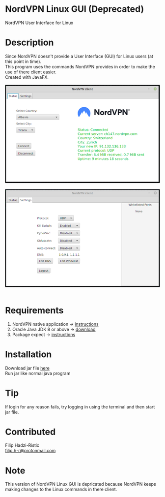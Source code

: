 # NordVPN Linux GUI (Deprecated)
NordVPN User Interface for Linux
# Description
Since NordVPN doesn't provide a User Interface (GUI) for Linux users (at this point in time).<br>
This program uses the commands NordVPN provides in order to make the use of there client easier.<br>
Created with JavaFX.<br><br>
![alt text](https://raw.githubusercontent.com/ArtisticCodr/NordVPN-Linux-GUI/master/img/first.png)<br><br>
![alt text](https://raw.githubusercontent.com/ArtisticCodr/NordVPN-Linux-GUI/master/img/sec.png)<br><br>
# Requirements
1. NordVPN native application -> [instructions](https://support.nordvpn.com/Connectivity/Linux/1182453582/Installing-and-using-NordVPN-on-Linux.htm)<br>
2. Oracle Java JDK 8 or above -> [download](https://www.oracle.com/technetwork/java/javase/downloads/index.html)<br>
3. Package expect -> [instructions](https://www.howtoinstall.co/en/ubuntu/trusty/expect)<br> 
# Installation
Download jar file [here](https://github.com/ArtisticCodr/NordVPN-Linux-GUI/raw/master/executable/NordVPN-gui.jar)<br>
Run jar like normal java program<br>
# Tip
If login for any reason fails, try logging in using the terminal and then start jar file.
# Contributed
Filip Hadzi-Ristic<br>
filip.h-r@protonmail.com<br>
# Note
This version of NordVPN Linux GUI is depricated because NordVPN keeps making changes to the Linux commands in there client.
